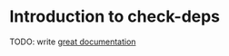 # Introduction to check-deps

TODO: write [great documentation](http://jacobian.org/writing/what-to-write/)
